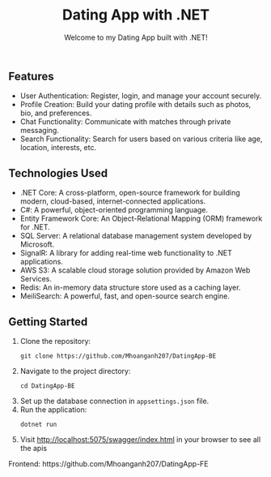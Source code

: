  <header>
        <h1>Dating App with .NET</h1>
        <p>Welcome to my Dating App built with .NET!</p>
    </header>
    <section>
        <h2>Features</h2>
        <ul>
            <li>User Authentication: Register, login, and manage your account securely.</li>
            <li>Profile Creation: Build your dating profile with details such as photos, bio, and preferences.</li>
            <li>Chat Functionality: Communicate with matches through private messaging.</li>
            <li>Search Functionality: Search for users based on various criteria like age, location, interests, etc.</li>
        </ul>
    </section>
    <section>
        <h2>Technologies Used</h2>
        <ul>
            <li>.NET Core: A cross-platform, open-source framework for building modern, cloud-based, internet-connected applications.</li>
            <li>C#: A powerful, object-oriented programming language.</li>
            <li>Entity Framework Core: An Object-Relational Mapping (ORM) framework for .NET.</li>
            <li>SQL Server: A relational database management system developed by Microsoft.</li>
            <li>SignalR: A library for adding real-time web functionality to .NET applications.</li>
            <li>AWS S3: A scalable cloud storage solution provided by Amazon Web Services.</li>
            <li>Redis: An in-memory data structure store used as a caching layer.</li>
            <li>MeiliSearch: A powerful, fast, and open-source search engine.</li>
        </ul>
    </section>
    <section>
        <h2>Getting Started</h2>
        <ol>
            <li>Clone the repository:</li>
            <pre><code>git clone https://github.com/Mhoanganh207/DatingApp-BE</code></pre>
            <li>Navigate to the project directory:</li>
            <pre><code>cd DatingApp-BE</code></pre>
            <li>Set up the database connection in <code>appsettings.json</code> file.</li>
            <li>Run the application:</li>
            <pre><code>dotnet run</code></pre>
            <li>Visit <a href="http://localhost:5075/swagger/index.html">http://localhost:5075/swagger/index.html</a> in your browser to see all the apis</li>
        </ol>
    </section>
Frontend: https://github.com/Mhoanganh207/DatingApp-FE
